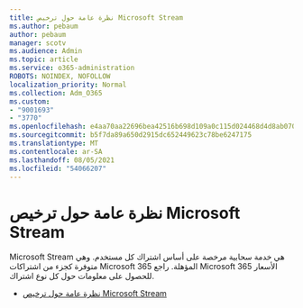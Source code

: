 ```yaml
---
title: نظرة عامة حول ترخيص Microsoft Stream
ms.author: pebaum
author: pebaum
manager: scotv
ms.audience: Admin
ms.topic: article
ms.service: o365-administration
ROBOTS: NOINDEX, NOFOLLOW
localization_priority: Normal
ms.collection: Adm_O365
ms.custom:
- "9001693"
- "3770"
ms.openlocfilehash: e4aa70aa22696bea42516b698d109a0c115d024468d4d8ab070b9c337c3e91fe
ms.sourcegitcommit: b5f7da89a650d2915dc652449623c78be6247175
ms.translationtype: MT
ms.contentlocale: ar-SA
ms.lasthandoff: 08/05/2021
ms.locfileid: "54066207"
---
```

# <a name="microsoft-stream-licensing-overview"></a>نظرة عامة حول ترخيص Microsoft Stream

Microsoft Stream هي خدمة سحابية مرخصة على أساس اشتراك كل مستخدم. وهي متوفرة كجزء من اشتراكات Microsoft 365 المؤهلة. راجع Microsoft 365 الأسعار للحصول على معلومات حول كل نوع اشتراك.

- [نظرة عامة حول ترخيص Microsoft Stream](https://docs.microsoft.com/stream/license-overview)